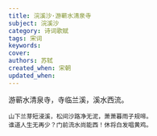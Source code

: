 ```yaml
---
title: 浣溪沙·游蕲水清泉寺
subject: 浣溪沙
category: 诗词歌赋
tags: 宋词
keywords: 
cover: 
authors: 苏轼
created_when: 宋朝
updated_when: 
---
```


游蕲水清泉寺，寺临兰溪，溪水西流。

```
山下兰芽短浸溪，松间沙路净无泥，萧萧暮雨子规啼。
谁道人生无再少？门前流水尚能西！休将白发唱黄鸡。
```
